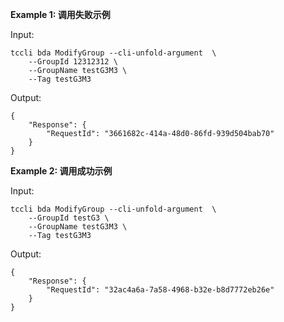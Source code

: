 **Example 1: 调用失败示例**



Input: 

```
tccli bda ModifyGroup --cli-unfold-argument  \
    --GroupId 12312312 \
    --GroupName testG3M3 \
    --Tag testG3M3
```

Output: 
```
{
    "Response": {
        "RequestId": "3661682c-414a-48d0-86fd-939d504bab70"
    }
}
```

**Example 2: 调用成功示例**



Input: 

```
tccli bda ModifyGroup --cli-unfold-argument  \
    --GroupId testG3 \
    --GroupName testG3M3 \
    --Tag testG3M3
```

Output: 
```
{
    "Response": {
        "RequestId": "32ac4a6a-7a58-4968-b32e-b8d7772eb26e"
    }
}
```

